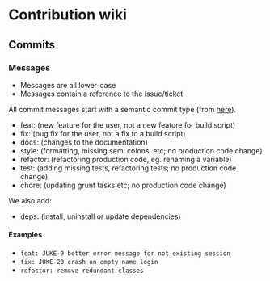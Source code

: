 # Contribution wiki

## Commits

### Messages

- Messages are all lower-case
- Messages contain a reference to the issue/ticket

All commit messages start with a semantic commit type (from
[here](https://gist.github.com/joshbuchea/6f47e86d2510bce28f8e7f42ae84c716)).

- feat: (new feature for the user, not a new feature for build script)
- fix: (bug fix for the user, not a fix to a build script)
- docs: (changes to the documentation)
- style: (formatting, missing semi colons, etc; no production code change)
- refactor: (refactoring production code, eg. renaming a variable)
- test: (adding missing tests, refactoring tests; no production code change)
- chore: (updating grunt tasks etc; no production code change)

We also add:

- deps: (install, uninstall or update dependencies)

#### Examples

- `feat: JUKE-9 better error message for not-existing session`
- `fix: JUKE-20 crash on empty name login`
- `refactor: remove redundant classes`

